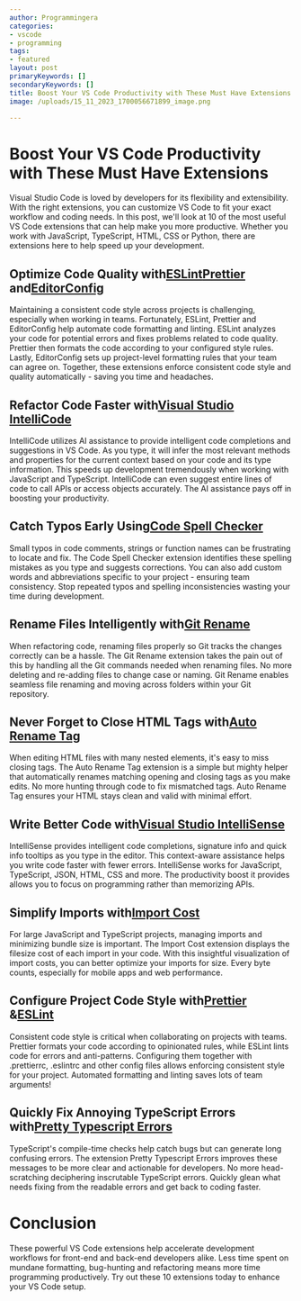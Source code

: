 ```yaml
---
author: Programmingera
categories: 
- vscode
- programming
tags: 
- featured
layout: post
primaryKeywords: []
secondaryKeywords: []
title: Boost Your VS Code Productivity with These Must Have Extensions
image: /uploads/15_11_2023_1700056671899_image.png

---
```

  # Boost Your VS Code Productivity with These Must Have Extensions
Visual Studio Code is loved by developers for its flexibility and extensibility. With the right extensions, you can customize VS Code to fit your exact workflow and coding needs.
In this post, we'll look at 10 of the most useful VS Code extensions that can help make you more productive. Whether you work with JavaScript, TypeScript, HTML, CSS or Python, there are extensions here to help speed up your development.
## Optimize Code Quality with[ESLint](https://marketplace.visualstudio.com/items?itemName=dbaeumer.vscode-eslint)[Prettier](https://marketplace.visualstudio.com/items?itemName=esbenp.prettier-vscode) and[EditorConfig](https://marketplace.visualstudio.com/items?itemName=EditorConfig.EditorConfig)
Maintaining a consistent code style across projects is challenging, especially when working in teams. Fortunately, ESLint, Prettier and EditorConfig help automate code formatting and linting.
ESLint analyzes your code for potential errors and fixes problems related to code quality. Prettier then formats the code according to your configured style rules. Lastly, EditorConfig sets up project-level formatting rules that your team can agree on.
Together, these extensions enforce consistent code style and quality automatically - saving you time and headaches.
## Refactor Code Faster with[Visual Studio IntelliCode](https://marketplace.visualstudio.com/items?itemName=VisualStudioExptTeam.vscodeintellicode)
IntelliCode utilizes AI assistance to provide intelligent code completions and suggestions in VS Code. As you type, it will infer the most relevant methods and properties for the current context based on your code and its type information.
This speeds up development tremendously when working with JavaScript and TypeScript. IntelliCode can even suggest entire lines of code to call APIs or access objects accurately. The AI assistance pays off in boosting your productivity.
## Catch Typos Early Using[Code Spell Checker](https://marketplace.visualstudio.com/items?itemName=streetsidesoftware.code-spell-checker)
Small typos in code comments, strings or function names can be frustrating to locate and fix. The Code Spell Checker extension identifies these spelling mistakes as you type and suggests corrections.
You can also add custom words and abbreviations specific to your project - ensuring team consistency. Stop repeated typos and spelling inconsistencies wasting your time during development.
## Rename Files Intelligently with[Git Rename](https://marketplace.visualstudio.com/items?itemName=ambooth.git-rename)
When refactoring code, renaming files properly so Git tracks the changes correctly can be a hassle. The Git Rename extension takes the pain out of this by handling all the Git commands needed when renaming files.
No more deleting and re-adding files to change case or naming. Git Rename enables seamless file renaming and moving across folders within your Git repository.
## Never Forget to Close HTML Tags with[Auto Rename Tag](https://marketplace.visualstudio.com/items?itemName=formulahendry.auto-rename-tag)
When editing HTML files with many nested elements, it's easy to miss closing tags. The Auto Rename Tag extension is a simple but mighty helper that automatically renames matching opening and closing tags as you make edits.
No more hunting through code to fix mismatched tags. Auto Rename Tag ensures your HTML stays clean and valid with minimal effort.
## Write Better Code with[Visual Studio IntelliSense](https://marketplace.visualstudio.com/items?itemName=vscodeintellicode.vscode-intellicode)
IntelliSense provides intelligent code completions, signature info and quick info tooltips as you type in the editor. This context-aware assistance helps you write code faster with fewer errors.
IntelliSense works for JavaScript, TypeScript, JSON, HTML, CSS and more. The productivity boost it provides allows you to focus on programming rather than memorizing APIs.
## Simplify Imports with[Import Cost](https://marketplace.visualstudio.com/items?itemName=wix.vscode-import-cost)
For large JavaScript and TypeScript projects, managing imports and minimizing bundle size is important. The Import Cost extension displays the filesize cost of each import in your code.
With this insightful visualization of import costs, you can better optimize your imports for size. Every byte counts, especially for mobile apps and web performance.
## Configure Project Code Style with[Prettier](https://marketplace.visualstudio.com/items?itemName=esbenp.prettier-vscode) &amp;[ESLint](https://marketplace.visualstudio.com/items?itemName=dbaeumer.vscode-eslint)
Consistent code style is critical when collaborating on projects with teams. Prettier formats your code according to opinionated rules, while ESLint lints code for errors and anti-patterns.
Configuring them together with .prettierrc, .eslintrc and other config files allows enforcing consistent style for your project. Automated formatting and linting saves lots of team arguments!
## Quickly Fix Annoying TypeScript Errors with[Pretty Typescript Errors](https://marketplace.visualstudio.com/items?itemName=yoavbls.pretty-ts-errors)
TypeScript's compile-time checks help catch bugs but can generate long confusing errors. The extension Pretty Typescript Errors improves these messages to be more clear and actionable for developers.
No more head-scratching deciphering inscrutable TypeScript errors. Quickly glean what needs fixing from the readable errors and get back to coding faster.
# Conclusion
These powerful VS Code extensions help accelerate development workflows for front-end and back-end developers alike. Less time spent on mundane formatting, bug-hunting and refactoring means more time programming productively. Try out these 10 extensions today to enhance your VS Code setup.


